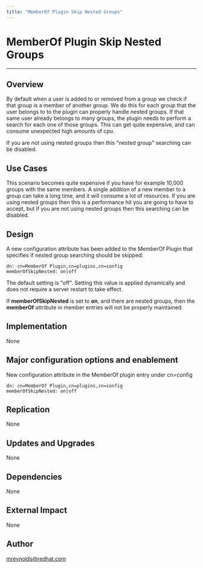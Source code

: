 ```yaml
---
title: "MemberOf Plugin Skip Nested Groups"
---
```


# MemberOf Plugin Skip Nested Groups
----------------

Overview
--------

By default when a user is added to or removed from a group we check if that group is a member of another group.  We do this for each group that the user belongs to to the plugin can properly handle nested groups.  If that same user already belongs to many groups, the plugin needs to perform a search for each one of those groups.  This can get quite expensive, and can consume unexpected high amounts of cpu.

If you are *not* using nested groups then this "nested group" searching can be disabled.

Use Cases
---------

This scenario becomes quite expensive if you have for example 10,000 groups with the same members.  A single addition of a new member to a group can take a long time, and it will consume a lot of resources.  If you are using nested groups then this is a performance hit you are going to have to accept, but if you are not using nested groups then this searching can be disabled.

Design
------

A new configuration attribute has been added to the MemberOf Plugin that specifies if nested group searching should be skipped:

    dn: cn=MemberOf Plugin,cn=plugins,cn=config
    memberOfSkipNested: on|off

The default setting is "off".  Setting this value is applied dynamically and does not require a server restart to take effect.

If **memberOfSkipNested** is set to **on**, and there are nested groups, then the **memberOf** attribute in member entries will not be properly maintained.


Implementation
--------------

None

Major configuration options and enablement
------------------------------------------

New configuration attribute in the MemberOf plugin entry under cn=config

    dn: cn=MemberOf Plugin,cn=plugins,cn=config
    memberOfSkipNested: on|off

Replication
-----------

None

Updates and Upgrades
--------------------

None

Dependencies
------------

None

External Impact
---------------

None

Author
------

<mreynolds@redhat.com>

